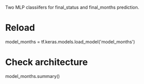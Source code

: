Two MLP classiifers for final_status and final_months prediction.
# Reload
model_months = tf.keras.models.load_model('model_months')
# Check architecture
model_months.summary()
